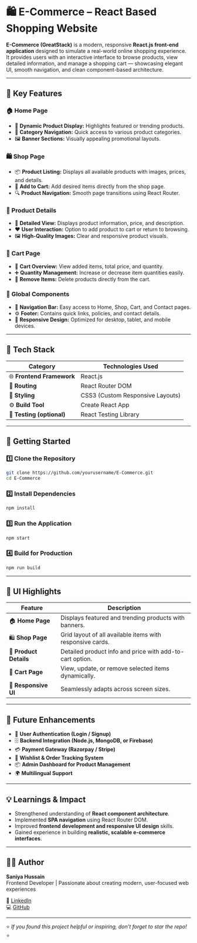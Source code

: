 # 🛍️ E-Commerce – React Based Shopping Website

**E-Commerce (GreatStack)** is a modern, responsive **React.js front-end application** designed to simulate a real-world online shopping experience.  
It provides users with an interactive interface to browse products, view detailed information, and manage a shopping cart — showcasing elegant UI, smooth navigation, and clean component-based architecture.

---

## 🌟 Key Features

### 🏠 Home Page
- 🧩 **Dynamic Product Display:** Highlights featured or trending products.  
- 🎯 **Category Navigation:** Quick access to various product categories.  
- 🖼️ **Banner Sections:** Visually appealing promotional layouts.

### 🛍️ Shop Page
- 📦 **Product Listing:** Displays all available products with images, prices, and details.  
- 🛒 **Add to Cart:** Add desired items directly from the shop page.  
- 🔍 **Product Navigation:** Smooth page transitions using React Router.

### 📄 Product Details
- 🧾 **Detailed View:** Displays product information, price, and description.  
- ❤️ **User Interaction:** Option to add product to cart or return to browsing.  
- 🖼️ **High-Quality Images:** Clear and responsive product visuals.

### 🛒 Cart Page
- 🧮 **Cart Overview:** View added items, total price, and quantity.  
- ➕ **Quantity Management:** Increase or decrease item quantities easily.  
- 🧹 **Remove Items:** Delete products directly from the cart.

### 🔗 Global Components
- 🧭 **Navigation Bar:** Easy access to Home, Shop, Cart, and Contact pages.  
- ⚙️ **Footer:** Contains quick links, policies, and contact details.  
- 📱 **Responsive Design:** Optimized for desktop, tablet, and mobile devices.

---

## 🧩 Tech Stack

| Category | Technologies Used |
|-----------|------------------|
| 🌐 **Frontend Framework** | React.js |
| 🧭 **Routing** | React Router DOM |
| 🎨 **Styling** | CSS3 (Custom Responsive Layouts) |
| ⚙️ **Build Tool** | Create React App |
| 🧪 **Testing (optional)** | React Testing Library |

---

## 🚀 Getting Started

### 1️⃣ Clone the Repository
```bash
git clone https://github.com/yourusername/E-Commerce.git
cd E-Commerce
```

### 2️⃣ Install Dependencies
```bash
npm install
```

### 3️⃣ Run the Application
```bash
npm start
```

### 4️⃣ Build for Production
```bash
npm run build
```

---

## 📸 UI Highlights

| Feature | Description |
|----------|-------------|
| 🏠 **Home Page** | Displays featured and trending products with banners. |
| 🛍️ **Shop Page** | Grid layout of all available items with responsive cards. |
| 📄 **Product Details** | Detailed product info and price with add-to-cart option. |
| 🛒 **Cart Page** | View, update, or remove selected items dynamically. |
| 📱 **Responsive UI** | Seamlessly adapts across screen sizes. |

---

## 🔮 Future Enhancements

- 🔐 **User Authentication (Login / Signup)**  
- 🗄️ **Backend Integration (Node.js, MongoDB, or Firebase)**  
- 💳 **Payment Gateway (Razorpay / Stripe)**  
- 🧠 **Wishlist & Order Tracking System**  
- 📦 **Admin Dashboard for Product Management**  
- 🌍 **Multilingual Support**

---

## 💡 Learnings & Impact

- Strengthened understanding of **React component architecture**.  
- Implemented **SPA navigation** using React Router DOM.  
- Improved **frontend development and responsive UI design** skills.  
- Gained experience in building **realistic, scalable e-commerce interfaces**.

---

## 👩‍💻 Author

**Saniya Hussain**  
Frontend Developer | Passionate about creating modern, user-focused web experiences  

🔗 [LinkedIn](https://www.linkedin.com/in/saniya-hussain-4b9090299)  
💻 [GitHub](https://github.com/yourgithubusername)

---

⭐ *If you found this project helpful or inspiring, don’t forget to star the repo!* ⭐

